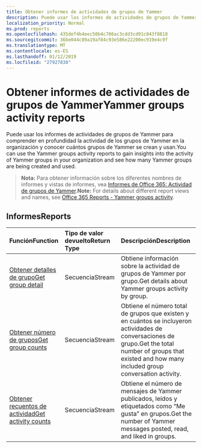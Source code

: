 ```yaml
---
title: Obtener informes de actividades de grupos de Yammer
description: Puede usar los informes de actividades de grupos de Yammer para comprender en profundidad la actividad de los grupos de Yammer en la organización y conocer cuántos grupos de Yammer se crean y usan.
localization_priority: Normal
ms.prod: reports
ms.openlocfilehash: 435def4b4eec50b4c706ac3cdd3cd91c843f8818
ms.sourcegitcommit: 36be044c89a19af84c93e586e22200ec919e4c9f
ms.translationtype: MT
ms.contentlocale: es-ES
ms.lasthandoff: 01/12/2019
ms.locfileid: "27927838"
---
```

# <a name="yammer-groups-activity-reports"></a><span data-ttu-id="da76a-103">Obtener informes de actividades de grupos de Yammer</span><span class="sxs-lookup"><span data-stu-id="da76a-103">Yammer groups activity reports</span></span>

<span data-ttu-id="da76a-104">Puede usar los informes de actividades de grupos de Yammer para comprender en profundidad la actividad de los grupos de Yammer en la organización y conocer cuántos grupos de Yammer se crean y usan.</span><span class="sxs-lookup"><span data-stu-id="da76a-104">You can use the Yammer groups activity reports to gain insights into the activity of Yammer groups in your organization and see how many Yammer groups are being created and used.</span></span>

> <span data-ttu-id="da76a-105">**Nota:** Para obtener información sobre los diferentes nombres de informes y vistas de informes, vea [Informes de Office 365: Actividad de grupos de Yammer](https://support.office.com/client/Yammer-groups-activity-report-94dd92ec-ea73-43c6-b51f-2a11fd78aa31).</span><span class="sxs-lookup"><span data-stu-id="da76a-105">**Note:** For details about different report views and names, see [Office 365 Reports - Yammer groups activity](https://support.office.com/client/Yammer-groups-activity-report-94dd92ec-ea73-43c6-b51f-2a11fd78aa31).</span></span>

## <a name="reports"></a><span data-ttu-id="da76a-106">Informes</span><span class="sxs-lookup"><span data-stu-id="da76a-106">Reports</span></span>

| <span data-ttu-id="da76a-107">Función</span><span class="sxs-lookup"><span data-stu-id="da76a-107">Function</span></span>                                 | <span data-ttu-id="da76a-108">Tipo de valor devuelto</span><span class="sxs-lookup"><span data-stu-id="da76a-108">Return Type</span></span> | <span data-ttu-id="da76a-109">Descripción</span><span class="sxs-lookup"><span data-stu-id="da76a-109">Description</span></span>                              |
| :--------------------------------------- | :---------- | :--------------------------------------- |
| [<span data-ttu-id="da76a-110">Obtener detalles de grupo</span><span class="sxs-lookup"><span data-stu-id="da76a-110">Get group detail</span></span>](../api/reportroot-getyammergroupsactivitydetail.md) | <span data-ttu-id="da76a-111">Secuencia</span><span class="sxs-lookup"><span data-stu-id="da76a-111">Stream</span></span>      | <span data-ttu-id="da76a-112">Obtiene información sobre la actividad de grupos de Yammer por grupo.</span><span class="sxs-lookup"><span data-stu-id="da76a-112">Get details about Yammer groups activity by group.</span></span> |
| [<span data-ttu-id="da76a-113">Obtener número de grupos</span><span class="sxs-lookup"><span data-stu-id="da76a-113">Get group counts</span></span>](../api/reportroot-getyammergroupsactivitygroupcounts.md) | <span data-ttu-id="da76a-114">Secuencia</span><span class="sxs-lookup"><span data-stu-id="da76a-114">Stream</span></span>      | <span data-ttu-id="da76a-115">Obtiene el número total de grupos que existen y en cuántos se incluyeron actividades de conversaciones de grupo.</span><span class="sxs-lookup"><span data-stu-id="da76a-115">Get the total number of groups that existed and how many included group conversation activity.</span></span> |
| [<span data-ttu-id="da76a-116">Obtener recuentos de actividad</span><span class="sxs-lookup"><span data-stu-id="da76a-116">Get activity counts</span></span>](../api/reportroot-getyammergroupsactivitycounts.md) | <span data-ttu-id="da76a-117">Secuencia</span><span class="sxs-lookup"><span data-stu-id="da76a-117">Stream</span></span>      | <span data-ttu-id="da76a-118">Obtiene el número de mensajes de Yammer publicados, leídos y etiquetados como “Me gusta” en grupos.</span><span class="sxs-lookup"><span data-stu-id="da76a-118">Get the number of Yammer messages posted, read, and liked in groups.</span></span> |

